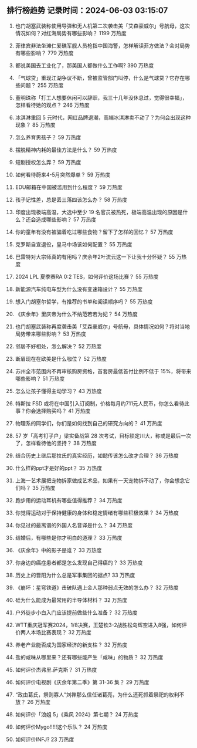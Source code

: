 
## 排行榜趋势 记录时间：2024-06-03 03:15:07
  
  1. 也门胡塞武装称使用导弹和无人机第二次袭击美「艾森豪威尔」号航母，这次情况如何？对红海局势有哪些影响？ 1199 万热度
    
  2. 菲律宾非法坐滩仁爱礁军舰人员枪指中国海警，怎样解读菲方做法？会对局势有哪些影响？ 779 万热度
    
  3. 都说美国去工业化了，那美国人都做什么工作啊? 390 万热度
    
  4. 「气球贷」重现江湖争议不断，曾被监管部门叫停，什么是气球贷？它存在哪些问题？ 255 万热度
    
  5. 董明珠称「打工人想要休闲可以辞职，我三十几年没休息过，觉得很幸福」，怎样看待她的观点？ 246 万热度
    
  6. 冰淇淋重回 5 元时代，网红品牌退潮，高端冰淇淋卖不动了？为何会出现这种现象？ 85 万热度
    
  7. 怎么养育男孩子？ 59 万热度
    
  8. 摆脱精神内耗的最佳方法是什么？ 59 万热度
    
  9. 短剧授权怎么弄？ 59 万热度
    
  10. 如何看待蔚来4-5月突然爆单？ 59 万热度
    
  11. EDU邮箱在中国被滥用到什么程度？ 59 万热度
    
  12. 孩子记性差，总是丢三落四该怎么办？ 58 万热度
    
  13. 印度出现极端高温，大选中至少 19 名官员被热死，极端高温出现的原因是什么？还会造成哪些影响？ 57 万热度
    
  14. 你的童年有没有被骗着吃过哪些食物？留下了怎样的回忆？ 57 万热度
    
  15. 克罗斯自宣退役，皇马中场该如何配置？ 55 万热度
    
  16. 巴雷特对大宗师真的有用吗？庆余年2叶流云这一下让我十分怀疑？ 55 万热度
    
  17. 2024 LPL 夏季赛RA 0:2 TES，如何评价这场比赛？ 55 万热度
    
  18. 新能源汽车纯电车型为什么没有变速箱设计？ 55 万热度
    
  19. 想入门胡塞尔哲学，有推荐的书单和阅读顺序吗？ 55 万热度
    
  20. 《庆余年》里庆帝为什么不纳范若若为妃？ 54 万热度
    
  21. 也门胡塞武装称再度袭击美「艾森豪威尔」号航母，具体情况如何？将对当地局势带来哪些影响？ 53 万热度
    
  22. 邻居不好相处，怎么解决？ 52 万热度
    
  23. 断眉现在在欧美是什么咖位？ 52 万热度
    
  24. 苏州全市范围内不再审核购房资格，首套房最低首付比例不低于 15%，将带来哪些影响？ 51 万热度
    
  25. 怎么让孩子懂得主动学习？ 43 万热度
    
  26. 特斯拉 FSD 或将在中国引入订阅制，价格每月约711元人民币，你怎么看待此事？你会选择购买吗？ 41 万热度
    
  27. 物理系的同学们，你们是如何找到自己的研究方向的？ 41 万热度
    
  28. 57 岁「高考钉子户」梁实备战第 28 次考试，目标锁定川大，称或是最后一次了，怎样看待他的坚持？ 38 万热度
    
  29. 结合历史上继后那拉氏的真实经历，如懿传该怎么改才合理？ 36 万热度
    
  30. 什么样的ppt才是好的ppt？ 35 万热度
    
  31. 上海一艺术展把宠物拆家做成艺术品，如果有一天宠物拆不动了，你会想念它们吗？ 35 万热度
    
  32. 跑步用的运动耳机有哪些值得推荐？ 34 万热度
    
  33. 你觉得运动对于保持健康的身体和稳定情绪有哪些积极效果？ 34 万热度
    
  34. 你见过的最离谱的外国人名音译是什么？ 34 万热度
    
  35. 结婚后，有哪些是你才明白的道理？ 33 万热度
    
  36. 《庆余年》中的影子是谁？ 33 万热度
    
  37. 你身边的癌症患者都是怎么发现自己得癌的？ 33 万热度
    
  38. 历史上的晋阳为什么总是军事集团的据点? 33 万热度
    
  39. 《崩坏：星穹铁道》击破队遇上金人那种弱点无效的怎么办？ 32 万热度
    
  40. 硅为什么能成为最常用的半导体材料？ 32 万热度
    
  41. 户外徒步小白入门应该提前做些什么准备？ 32 万热度
    
  42. WTT重庆冠军赛2024，1/8决赛，王楚钦3-2战胜松岛辉空进入8强，如何评价两人本场比赛表现？ 32 万热度
    
  43. 养老产业能否成为国家经济的新支柱？ 32 万热度
    
  44. 盐的咸味从哪里来？还有哪些能产生「咸味」的物质？ 32 万热度
    
  45. 如何评价杰弗里.萨克斯？ 31 万热度
    
  46. 如何评价电视剧《庆余年第二季》第 31-36 集？ 29 万热度
    
  47. “政由葛氏，祭则寡人”刘禅那么信任诸葛亮，为什么还死抓着祭祀的权利不放？ 26 万热度
    
  48. 如何评价「浪姐 5」《乘风 2024》第七期？ 24 万热度
    
  49. 如何评价Mygo!!!!!这个乐队？ 24 万热度
    
  50. 如何评价INFJ? 23 万热度
    